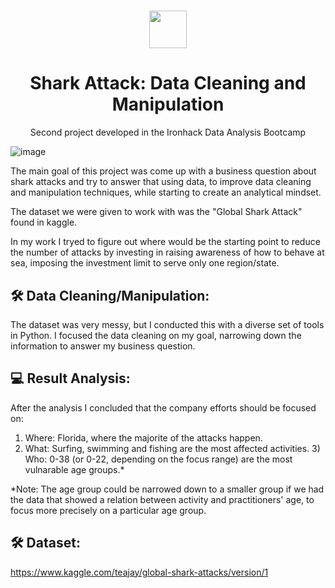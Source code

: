 <h1 align="center"><img src="https://bit.ly/2VnXWr2" width="60">

<h1 align="center">Shark Attack: Data Cleaning and Manipulation</h1>

<p align="center"> Second project developed in the Ironhack Data Analysis Bootcamp </h1>

![image](https://img.shields.io/badge/Python-14354C?style=for-the-badge&logo=python&logoColor=white)

The main goal of this project was come up with a business question about shark attacks and try to answer that using data, to improve data cleaning and manipulation techniques, while starting to create an analytical mindset.

The dataset we were given to work with was the "Global Shark Attack" found in kaggle.

In my work I tryed to figure out where would be the starting point to reduce the number of attacks by investing in raising awareness of how to behave at sea, imposing the investment limit to serve only one region/state.

## 🛠 Data Cleaning/Manipulation:

The dataset was very messy, but I conducted this with a diverse set of tools in Python. I focused the data cleaning on my goal, narrowing down the information to answer my business question.

##  💻 Result Analysis:

After the analysis I concluded that the company efforts should be focused on:

1) Where: Florida, where the majorite of the attacks happen. 
2) What: Surfing, swimming and fishing are the most affected activities. 3) Who: 0-38 (or 0-22, depending on the focus range) are the most vulnarable age groups.*

*Note: The age group could be narrowed down to a smaller group if we had the data that showed a relation between activity and practitioners' age, to focus more precisely on a particular age group.

## 🛠 Dataset:

https://www.kaggle.com/teajay/global-shark-attacks/version/1
